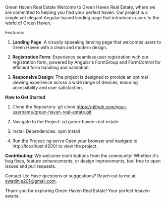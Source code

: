 Green Haven Real Estate
Welcome to Green Haven Real Estate, where we are committed to helping you find your perfect haven. Our project is a simple yet elegant Angular-based landing page that introduces users to the world of Green Haven.

Features:
1. **Landing Page**: A visually appealing landing page that welcomes users to Green Haven with a clean and modern design.

2. **Registration Form**: Experience seamless user registration with our registration form, powered by Angular's FormGroup and FormControl for efficient form handling and validation.

3. **Responsive Design**: The project is designed to provide an optimal viewing experience across a wide range of devices, ensuring accessibility and user satisfaction.

**How to Get Started**:

1. Clone the Repository:
git clone https://github.com/your-username/green-haven-real-estate.git

2. Navigate to the Project:
cd green-haven-real-estate

3. Install Dependencies:
npm install

4. Run the Project:
ng serve
Open your browser and navigate to http://localhost:4200/ to view the project.

**Contributing**:
We welcome contributions from the community! Whether it's bug fixes, feature enhancements, or design improvements, feel free to open issues and pull requests.

Contact Us:
Have questions or suggestions? Reach out to me at swatiinje201@gmail.com.

Thank you for exploring Green Haven Real Estate! Your perfect heaven awaits.
